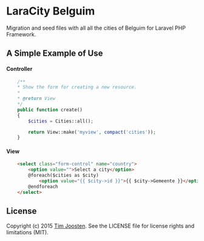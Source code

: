 # LaraCity Belguim
Migration and seed files with all all the cities of Belguim for Laravel PHP Framework.

## A Simple Example of Use
#### Controller
```php
	/**
	* Show the form for creating a new resource.
	*
	* @return View
	*/
	public function create()
	{
		$cities = Cities::all();

		return View::make('myview', compact('cities'));
	}
```
#### View
```html
    <select class="form-control" name="country">
        <option value="">Select a city</option>
        @foreach($cities as $city)
            <option value="{{ $city->id }}">{{ $city->Gemeente }}</option>
        @endforeach
    </select>
```

## License
Copyright (c) 2015 [Tim Joosten](http://www.rientjeteen.be). See the LICENSE
file for license rights and limitations (MIT).
